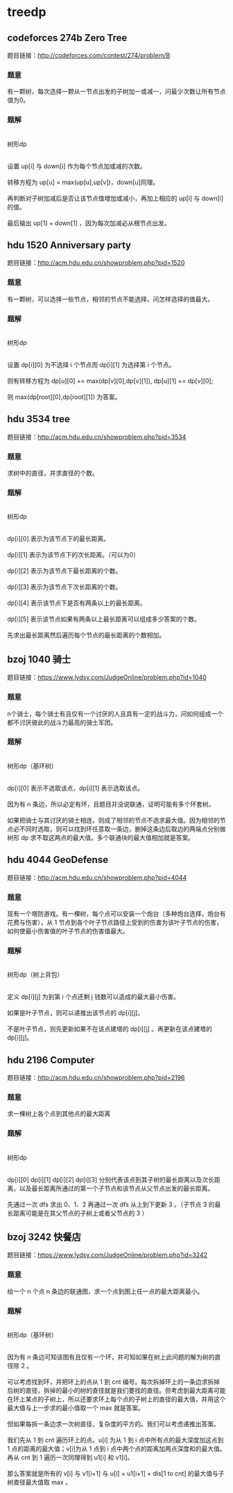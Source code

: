 # treedp

## codeforces 274b Zero Tree
题目链接：http://codeforces.com/contest/274/problem/B
### 题意
有一颗树，每次选择一颗从一节点出发的子树加一或减一，问最少次数让所有节点值为0。
### 题解
<br/>树形dp</br>

<br/>设置 up[i] 与 down[i] 作为每个节点加或减的次数。</br>
<br/>转移方程为 up[u] = max(up[u],up[v])，down[u]同理。</br>
<br/>再判断对子树加减后是否让该节点值增加或减小，再加上相应的 up[i] 与 down[i] 的值。</br>
<br/>最后输出 up[1] + down[1] ，因为每次加减必从根节点出发。</br>


## hdu 1520 Anniversary party
题目链接：http://acm.hdu.edu.cn/showproblem.php?pid=1520
### 题意
有一颗树，可以选择一些节点，相邻的节点不能选择，问怎样选择的值最大。
### 题解
<br/>树形dp</br>

<br/>设置 dp[i][0] 为不选择 i 个节点而 dp[i][1] 为选择第 i 个节点。</br>
<br/>则有转移方程为 dp[u][0] += max(dp[v][0],dp[v][1]), dp[u][1] += dp[v][0];</br>
<br/>则 max(dp[root][0],dp[root][1]) 为答案。</br>


## hdu 3534 tree
题目链接：http://acm.hdu.edu.cn/showproblem.php?pid=3534
### 题意
求树中的直径，并求直径的个数。
### 题解
<br/>树形dp</br>

<br/>dp[i][0] 表示为该节点下的最长距离。</br><br/>dp[i][1] 表示为该节点下的次长距离。（可以为0）</br><br/>dp[i][2] 表示为该节点下最长距离的个数。</br>
<br/>dp[i][3] 表示为该节点下次长距离的个数。<br/><br/>dp[i][4] 表示该节点下是否有两条以上的最长距离。</br><br/>dp[i][5] 表示该节点如果有两条以上最长距离可以组成多少答案的个数。</br><br/>先求出最长距离然后遍历每个节点的最长距离的个数相加。</br>


## bzoj 1040 骑士
题目链接：https://www.lydsy.com/JudgeOnline/problem.php?id=1040
### 题意
n个骑士，每个骑士有且仅有一个讨厌的人且具有一定的战斗力，问如何组成一个都不讨厌彼此的战斗力最高的骑士军团。
### 题解
<br/>树形dp（基环树）</br>

<br/> dp[i][0] 表示不选取该点，dp[i][1] 表示选取该点。</br>
<br/>因为有 n 条边，所以必定有环，且题目并没说联通，证明可能有多个环套树。</br>
<br/>如果把骑士与其讨厌的骑士相连，则成了相邻的节点不选求最大值。因为相邻的节点必不同时选取，则可以找到环任意取一条边，删掉这条边后取边的两端点分别做树形 dp 求不取这两点的最大值。多个联通块的最大值相加就是答案。</br>


## hdu 4044 GeoDefense 
题目链接：http://acm.hdu.edu.cn/showproblem.php?pid=4044
### 题意
现有一个塔防游戏。有一棵树，每个点可以安装一个炮台（多种炮台选择，炮台有花费与伤害），从 1 节点到各个叶子节点路径上受到的伤害为该叶子节点的伤害，如何使最小伤害值的叶子节点的伤害值最大。
### 题解
<br/>树形dp（树上背包）</br>

<br/>定义 dp[i][j] 为到第 i 个点还剩 j 钱数可以造成的最大最小伤害。</br>
<br/>如果是叶子节点，则可以递推出该节点的 dp[i][j]。</br>
<br/>不是叶子节点，则先更新如果不在该点建塔的 dp[i][j] 。再更新在该点建塔的 dp[i][j]。</br>


## hdu 2196 Computer
题目链接：http://acm.hdu.edu.cn/showproblem.php?pid=2196
### 题意
求一棵树上各个点到其他点的最大距离
### 题解
<br/>树形dp</br>

<br/> dp[i][0] dp[i][1] dp[i][2] dp[i][3] 分别代表该点到其子树的最长距离以及次长距离，以及最长距离所通过的第一个子节点和该节点从父节点出发的最长距离。</br>
<br/>先通过一次 dfs 求出 0、1、2 再通过一次 dfs 从上到下更新 3 。（子节点 3 的最长距离可能是在其父节点的子树上或者父节点的 3 ）</br>


## bzoj 3242 快餐店
题目链接：https://www.lydsy.com/JudgeOnline/problem.php?id=3242
### 题意
给一个 n 个点 n 条边的联通图，求一个点到图上任一点的最大距离最小。
### 题解
<br/>树形dp（基环树）</br>

<br/> 因为有 n 条边可知该图有且仅有一个环，并可知如果在树上此问题的解为树的直径除 2 。</br>
<br/>可以考虑找到环，并把环上的点从 1 到 cnt 编号。每次拆掉环上的一条边求拆掉后树的直径，拆掉的最小的树的直径就是我们要找的直径。但考虑到最大距离可能在环上某点的子树上，所以还要求环上每个点的子树上的直径的最大值，并用这个最大值与上一步求的最小值取一个 max 就是答案。</br>
<br/>但如果每拆一条边求一次树直径，复杂度的平方的。我们可以考虑递推出答案。</br>
<br/>我们先从 1 到 cnt 遍历环上的点。u[i] 为从 1 到 i 点中所有点的最大深度加这点到 1 点的距离的最大值；v[i]为从 1 点到 i 点中两个点的距离加两点深度和的最大值。再从 cnt 到 1 遍历一次同理得到 u1[i] 和 v1[i]。</br>
<br/>那么答案就是所有的 v[i] 与 v1[i+1] 与 u[i] + u1[i+1] + dis[1 to cnt] 的最大值与子树直径最大值取 max 。</br>
